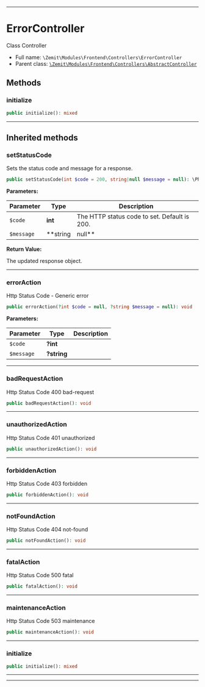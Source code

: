 ***

# ErrorController

Class Controller



* Full name: `\Zemit\Modules\Frontend\Controllers\ErrorController`
* Parent class: [`\Zemit\Modules\Frontend\Controllers\AbstractController`](./AbstractController.md)




## Methods


### initialize



```php
public initialize(): mixed
```












***


## Inherited methods


### setStatusCode

Sets the status code and message for a response.

```php
public setStatusCode(int $code = 200, string|null $message = null): \Phalcon\Http\ResponseInterface
```








**Parameters:**

| Parameter | Type | Description |
|-----------|------|-------------|
| `$code` | **int** | The HTTP status code to set. Default is 200. |
| `$message` | **string|null** | The optional message for the status code. If not provided, the default message<br />associated with the provided status code will be used. |


**Return Value:**

The updated response object.




***

### errorAction

Http Status Code - Generic
error

```php
public errorAction(?int $code = null, ?string $message = null): void
```








**Parameters:**

| Parameter | Type | Description |
|-----------|------|-------------|
| `$code` | **?int** |  |
| `$message` | **?string** |  |





***

### badRequestAction

Http Status Code 400
bad-request

```php
public badRequestAction(): void
```












***

### unauthorizedAction

Http Status Code 401
unauthorized

```php
public unauthorizedAction(): void
```












***

### forbiddenAction

Http Status Code 403
forbidden

```php
public forbiddenAction(): void
```












***

### notFoundAction

Http Status Code 404
not-found

```php
public notFoundAction(): void
```












***

### fatalAction

Http Status Code 500
fatal

```php
public fatalAction(): void
```












***

### maintenanceAction

Http Status Code 503
maintenance

```php
public maintenanceAction(): void
```












***

### initialize



```php
public initialize(): mixed
```












***


***

